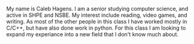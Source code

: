 My name is Caleb Hagens. I am a senior studying computer science, and active in SHPE and NSBE. My interest include reading, video games, and writing. 
As most of the other people in this class I have worked mostly in C/C++, but have also done work in python. For this class
I am looking to expand my experiance into a new field that I don't know much about. 
